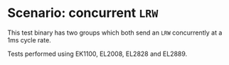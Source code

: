 # Scenario: concurrent `LRW`

This test binary has two groups which both send an `LRW` concurrently at a 1ms cycle rate.

Tests performed using EK1100, EL2008, EL2828 and EL2889.
